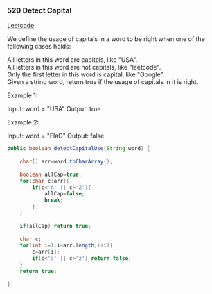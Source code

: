 ### 520 Detect Capital

[Leetcode](https://leetcode.com/problems/detect-capital/)

We define the usage of capitals in a word to be right when one of the following cases holds:

All letters in this word are capitals, like "USA".  
All letters in this word are not capitals, like "leetcode".  
Only the first letter in this word is capital, like "Google".  
Given a string word, return true if the usage of capitals in it is right.  

 

Example 1:

Input: word = "USA"
Output: true

Example 2:

Input: word = "FlaG"
Output: false

```java
public boolean detectCapitalUse(String word) {
    
    char[] arr=word.toCharArray();
    
    boolean allCap=true;
    for(char c:arr){
        if(c<'A' || c>'Z'){
            allCap=false;
            break;
        }
    }
    
    if(allCap) return true;
    
    char c;
    for(int i=1;i<arr.length;++i){
        c=arr[i];
        if(c<'a' || c>'z') return false;
    }
    return true;
    
}
```